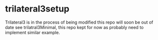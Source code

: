 # trilateral3setup
Trilateral3 is in the process of being modified this repo will soon be out of date see trilatral3Minimal, this repo kept for now as probably need to implement similar example.
